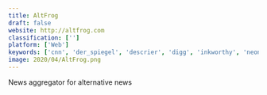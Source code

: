 ```yaml
---
title: AltFrog
draft: false 
website: http://altfrog.com
classification: ['']
platform: ['Web']
keywords: ['cnn', 'der_spiegel', 'descrier', 'digg', 'inkworthy', 'neon_nettle', 'public_library_of_science', 'quickne.ws', 'sputnik_news', 'the_economist']
image: 2020/04/AltFrog.png
---
```

News aggregator for alternative news